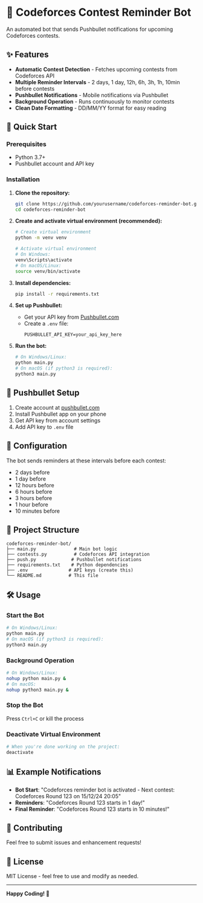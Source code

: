 # 🤖 Codeforces Contest Reminder Bot

An automated bot that sends Pushbullet notifications for upcoming Codeforces contests.

## ✨ Features

- **Automatic Contest Detection** - Fetches upcoming contests from Codeforces API
- **Multiple Reminder Intervals** - 2 days, 1 day, 12h, 6h, 3h, 1h, 10min before contests
- **Pushbullet Notifications** - Mobile notifications via Pushbullet
- **Background Operation** - Runs continuously to monitor contests
- **Clean Date Formatting** - DD/MM/YY format for easy reading

## 🚀 Quick Start

### Prerequisites
- Python 3.7+
- Pushbullet account and API key

### Installation

1. **Clone the repository:**
   ```bash
   git clone https://github.com/yourusername/codeforces-reminder-bot.git
   cd codeforces-reminder-bot
   ```

2. **Create and activate virtual environment (recommended):**
   ```bash
   # Create virtual environment
   python -m venv venv
   
   # Activate virtual environment
   # On Windows:
   venv\Scripts\activate
   # On macOS/Linux:
   source venv/bin/activate
   ```

3. **Install dependencies:**
   ```bash
   pip install -r requirements.txt
   ```

4. **Set up Pushbullet:**
   - Get your API key from [Pushbullet.com](https://www.pushbullet.com/account)
   - Create a `.env` file:
     ```
     PUSHBULLET_API_KEY=your_api_key_here
     ```

5. **Run the bot:**
   ```bash
   # On Windows/Linux:
   python main.py
   # On macOS (if python3 is required):
   python3 main.py
   ```

## 📱 Pushbullet Setup

1. Create account at [pushbullet.com](https://www.pushbullet.com)
2. Install Pushbullet app on your phone
3. Get API key from account settings
4. Add API key to `.env` file

## 🔧 Configuration

The bot sends reminders at these intervals before each contest:
- 2 days before
- 1 day before  
- 12 hours before
- 6 hours before
- 3 hours before
- 1 hour before
- 10 minutes before

## 📁 Project Structure

```
codeforces-reminder-bot/
├── main.py              # Main bot logic
├── contests.py          # Codeforces API integration
├── push.py             # Pushbullet notifications
├── requirements.txt    # Python dependencies
├── .env               # API keys (create this)
└── README.md          # This file
```

## 🛠️ Usage

### Start the Bot
```bash
# On Windows/Linux:
python main.py
# On macOS (if python3 is required):
python3 main.py
```

### Background Operation
```bash
# On Windows/Linux:
nohup python main.py &
# On macOS:
nohup python3 main.py &
```

### Stop the Bot
Press `Ctrl+C` or kill the process

### Deactivate Virtual Environment
```bash
# When you're done working on the project:
deactivate
```

## 📊 Example Notifications

- **Bot Start**: "Codeforces reminder bot is activated - Next contest: Codeforces Round 123 on 15/12/24 20:05"
- **Reminders**: "Codeforces Round 123 starts in 1 day!"
- **Final Reminder**: "Codeforces Round 123 starts in 10 minutes!"

## 🤝 Contributing

Feel free to submit issues and enhancement requests!

## 📄 License

MIT License - feel free to use and modify as needed.

---

**Happy Coding! 🎉**
     